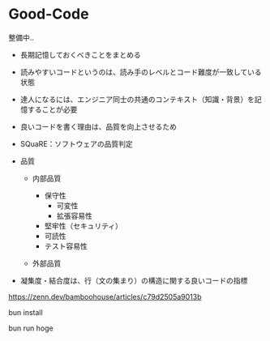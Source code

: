 # Good-Code

整備中..

- 長期記憶しておくべきことをまとめる
- 読みやすいコードというのは、読み手のレベルとコード難度が一致している状態
- 達人になるには、エンジニア同士の共通のコンテキスト（知識・背景）を記憶することが必要
- 良いコードを書く理由は、品質を向上させるため
- SQuaRE：ソフトウェアの品質判定
- 品質

  - 内部品質

    - 保守性
      - 可変性
      - 拡張容易性
    - 堅牢性（セキュリティ）
    - 可読性
    - テスト容易性

  - 外部品質

- 凝集度・結合度は、行（文の集まり）の構造に関する良いコードの指標

https://zenn.dev/bamboohouse/articles/c79d2505a9013b

bun install

bun run hoge

